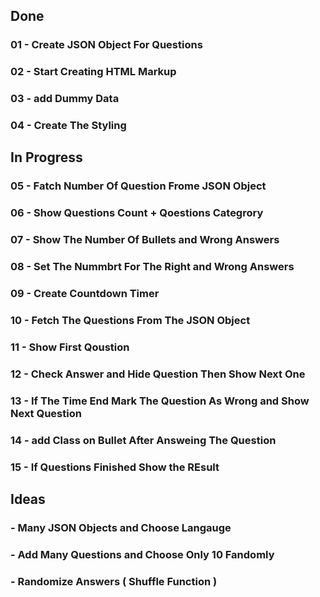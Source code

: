 
## Done
### 01 - Create JSON Object For Questions
### 02 - Start Creating HTML Markup
### 03 - add Dummy Data
### 04 - Create The Styling


## In Progress
### 05 - Fatch Number Of Question Frome JSON Object
### 06 - Show Questions Count + Qoestions Categrory
### 07 - Show The Number Of Bullets and Wrong Answers
### 08 - Set The Nummbrt For The Right and Wrong Answers
### 09 - Create Countdown Timer
### 10 - Fetch The Questions From The JSON Object
### 11 - Show First Qoustion
### 12 - Check Answer and Hide Question Then Show Next One
### 13 - If The Time End Mark The Question As Wrong and Show Next Question
### 14 - add Class on Bullet After Answeing The Question
### 15 - If Questions Finished Show the REsult


## Ideas
### - Many JSON Objects and Choose Langauge
### - Add Many Questions and Choose Only 10 Fandomly
### - Randomize Answers ( Shuffle Function )